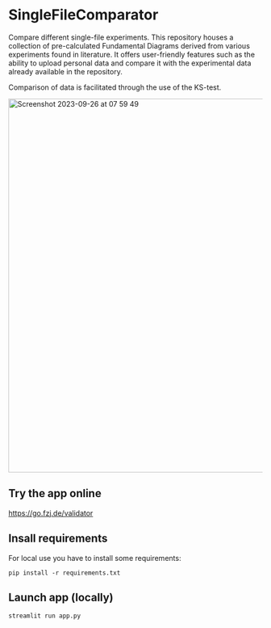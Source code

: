 # SingleFileComparator

Compare different single-file experiments.
This repository houses a collection of pre-calculated Fundamental Diagrams derived from various experiments found in literature. It offers user-friendly features such as the ability to upload personal data and compare it with the experimental data already available in the repository.

Comparison of data is facilitated through the use of the KS-test.


<img width="740" alt="Screenshot 2023-09-26 at 07 59 49" src="https://github.com/PedestrianDynamics/SingleFileComparator/assets/5772973/691d6cda-9758-4b98-8394-2869c9e5beee">

## Try the app online

https://go.fzj.de/validator

## Insall requirements

For local use you have to install some requirements:

```
pip install -r requirements.txt
```

## Launch app (locally)

```
streamlit run app.py
```

